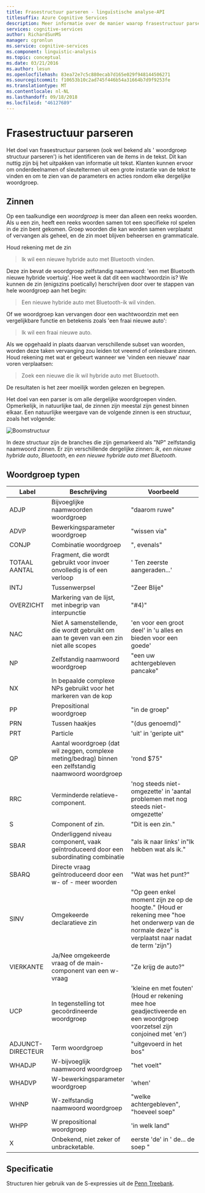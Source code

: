 ```yaml
---
title: Frasestructuur parseren - linguïstische analyse-API
titlesuffix: Azure Cognitive Services
description: Meer informatie over de manier waarop frasestructuur parseren, ook wel bekend als 'woordgroep structuur parseren,"zinnen in de tekst identificeert.
services: cognitive-services
author: RichardSunMS
manager: cgronlun
ms.service: cognitive-services
ms.component: linguistic-analysis
ms.topic: conceptual
ms.date: 03/21/2016
ms.author: lesun
ms.openlocfilehash: 83ea72e7c5c880ecab7d165e029f948144506271
ms.sourcegitcommit: f10653b10c2ad745f446b54a31664b7d9f9253fe
ms.translationtype: MT
ms.contentlocale: nl-NL
ms.lasthandoff: 09/18/2018
ms.locfileid: "46127689"
---
```

# <a name="constituency-parsing"></a>Frasestructuur parseren

Het doel van frasestructuur parseren (ook wel bekend als ' woordgroep structuur parseren') is het identificeren van de items in de tekst.
Dit kan nuttig zijn bij het uitpakken van informatie uit tekst.
Klanten kunnen ervoor om onderdeelnamen of sleuteltermen uit een grote instantie van de tekst te vinden en om te zien van de parameters en acties rondom elke dergelijke woordgroep.

## <a name="phrases"></a>Zinnen

Op een taalkundige een *woordgroep* is meer dan alleen een reeks woorden.
Als u een zin, heeft een reeks woorden samen tot een specifieke rol spelen in de zin bent gekomen.
Groep woorden die kan worden samen verplaatst of vervangen als geheel, en de zin moet blijven beheersen en grammaticale.

Houd rekening met de zin

> Ik wil een nieuwe hybride auto met Bluetooth vinden.

Deze zin bevat de woordgroep zelfstandig naamwoord: 'een met Bluetooth nieuwe hybride voertuig'.
Hoe weet ik dat dit een wachtwoordzin is?
We kunnen de zin (enigszins poetically) herschrijven door over te stappen van hele woordgroep aan het begin:

> Een nieuwe hybride auto met Bluetooth-ik wil vinden.

Of we woordgroep kan vervangen door een wachtwoordzin met een vergelijkbare functie en betekenis zoals 'een fraai nieuwe auto':

> Ik wil een fraai nieuwe auto.

Als we opgehaald in plaats daarvan verschillende subset van woorden, worden deze taken vervanging zou leiden tot vreemd of onleesbare zinnen.
Houd rekening met wat er gebeurt wanneer we 'vinden een nieuwe' naar voren verplaatsen:

> Zoek een nieuwe die ik wil hybride auto met Bluetooth.

De resultaten is het zeer moeilijk worden gelezen en begrepen.

Het doel van een parser is om alle dergelijke woordgroepen vinden.
Opmerkelijk, in natuurlijke taal, de zinnen zijn meestal zijn genest binnen elkaar.
Een natuurlijke weergave van de volgende zinnen is een structuur, zoals het volgende:

![Boomstructuur](./Images/tree.png)

In deze structuur zijn de branches die zijn gemarkeerd als "NP" zelfstandig naamwoord zinnen.
Er zijn verschillende dergelijke zinnen: *ik*, *een nieuwe hybride auto*, *Bluetooth*, en *een nieuwe hybride auto met Bluetooth*.

## <a name="phrase-types"></a>Woordgroep typen

| Label | Beschrijving | Voorbeeld |
|-------|-------------|---------|
|ADJP   | Bijvoeglijke naamwoorden woordgroep | "daarom ruwe" |
|ADVP   | Bewerkingsparameter woordgroep | "wissen via" |
|CONJP  | Combinatie woordgroep | ", evenals" |
|TOTAAL AANTAL   | Fragment, die wordt gebruikt voor invoer onvolledig is of een verloop | ' Ten zeerste aangeraden...' |
|INTJ   | Tussenwerpsel | "Zeer Blije" |
|OVERZICHT    | Markering van de lijst, met inbegrip van interpunctie | "#4)" |
|NAC    | Niet A samenstellende, die wordt gebruikt om aan te geven van een zin niet alle scopes |  'en voor een groot deel' in 'u alles en bieden voor een goede' |
|NP | Zelfstandig naamwoord woordgroep | "een uw achtergebleven pancake" |
|NX | In bepaalde complexe NPs gebruikt voor het markeren van de kop| |
|PP | Prepositional woordgroep| "in de groep" |
|PRN    | Tussen haakjes| "(dus genoemd)" |
|PRT    | Particle| 'uit' in 'geripte uit" |
|QP | Aantal woordgroep (dat wil zeggen, complexe meting/bedrag) binnen een zelfstandig naamwoord woordgroep| 'rond $75" |
|RRC    | Verminderde relatieve-component.| 'nog steeds niet-omgezette' in 'aantal problemen met nog steeds niet-omgezette' |
|S  | Component of zin. | "Dit is een zin."
|SBAR   | Onderliggend niveau component, vaak geïntroduceerd door een subordinating combinatie | "als ik naar links' in"Ik hebben wat als ik."|
|SBARQ  | Directe vraag geïntroduceerd door een w- of - meer woorden | "Wat was het punt?" |
|SINV   | Omgekeerde declaratieve zin | "Op geen enkel moment zijn ze op de hoogte." (Houd er rekening mee "hoe het onderwerp van de normale deze" is verplaatst naar nadat de term 'zijn") |
|VIERKANTE | Ja/Nee omgekeerde vraag of de main-component van een w-vraag | "Ze krijg de auto?" |
|UCP    | In tegenstelling tot gecoördineerde woordgroep| 'kleine en met fouten' (Houd er rekening mee hoe geadjectiveerde en een woordgroep voorzetsel zijn conjoined met 'en')|
|ADJUNCT-DIRECTEUR | Term woordgroep | "uitgevoerd in het bos" |
|WHADJP | W-bijvoeglijk naamwoord woordgroep | "het voelt" |
|WHADVP | W-bewerkingsparameter woordgroep| 'when' |
|WHNP   | W-zelfstandig naamwoord woordgroep| "welke achtergebleven", "hoeveel soep"|
|WHPP   | W prepositional woordgroep| 'in welk land"|
|X  | Onbekend, niet zeker of unbracketable.| eerste 'de' in ' de... de soep " |


## <a name="specification"></a>Specificatie

Structuren hier gebruik van de S-expressies uit de [Penn Treebank](https://catalog.ldc.upenn.edu/ldc99t42).

